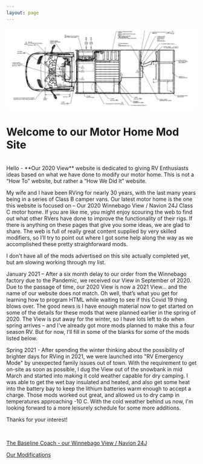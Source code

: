 ```yaml
---
layout: page
---
```


<img src="/assets/vandrawingweb.jpg"/>

<h1>Welcome to our Motor Home Mod Site</h1>
<br>
Hello - **Our 2020 View** website is dedicated to giving RV Enthusiasts ideas based on what we have done to modify our motor home.  This is not a “How To” website, but rather a “How We Did It” website. 

My wife and I have been RVing for nearly 30 years, with the last many years being in a series of Class B camper vans.  Our latest motor home is the one this website is focused on – Our 2020 Winnebago View / Navion 24J Class C motor home.
If you are like me, you might enjoy scouring the web to find out what other RVers have done to improve the functionality of their rigs.  If there is anything on these pages that give you some ideas, we are glad to share.  The web is full of really great content supplied by very skilled modifiers, so I’ll try to point out where I got some help along the way as we accomplished these pretty straighforward mods.    

I don't have all of the mods advertised on this site actually completed yet, but am slowing working through my list.  

<p>January 2021 – After a six month delay to our order from the Winnebago factory due to the Pandemic, we received our View in September of 2020.  Due to the passage of time, our 2020 View is now a 2021 View... and the name of our website does not match.  Oh well, that’s what you get for learning how to program HTML while waiting to see if this Covid 19 thing blows over.  The good news is I have enough material now to get started on some of the details for these mods that were planned earlier in the spring of 2020.  The View is put away for the winter, so I have lots left to do when spring arrives – and I’ve already got more mods planned to make this a four season RV.  But for now, I’ll fill in some of the blanks for some of the mods listed below.</p>

<p>Spring 2021 - After spending the winter thinking about the possibility of brighter days for RVing in 2021, we were launched into "RV Emergency Mode" by unexpected family issues out of town.  With the requirement to get on-site as soon as possible, I dug the View out of the snowbank in mid March and started into making it cold weather capable for dry camping.  I was able to get the wet bay insulated and heated, and also get some heat into the battery bay to keep the lithium batteries warm enough to accept a charge.  Those mods worked out great, and allowed us to dry camp in temperatures approaching -10 C.  With the cold weather behind us now, I'm looking forward to a more leisurely schedule for some more additions.</p>

Thanks for your interest!

<br>

[The Baseline Coach - our Winnebago View / Navion 24J](/our24jview/)


[Our Modifications](/ourmods/)
